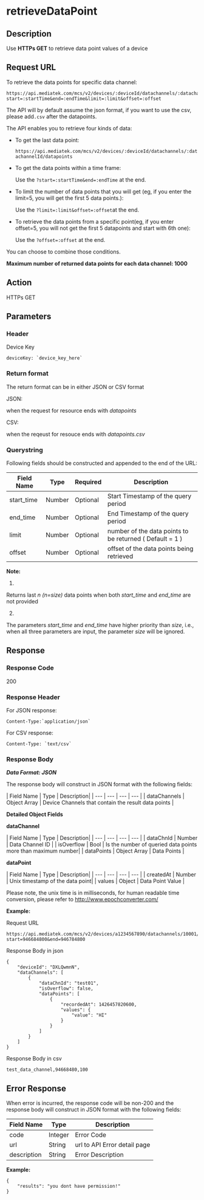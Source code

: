 # retrieveDataPoint

## Description

Use **HTTPs GET** to retrieve data point values of a device


## Request URL

To retrieve the data points for specific data channel:

```
https://api.mediatek.com/mcs/v2/devices/:deviceId/datachannels/:datachannelId/datapoints?start=:startTime&end=:endTime&limit=:limit&offset=:offset

```


The API will by default assume the json format, if you want to use the csv, please add`.csv` after the datapoints.

The API enables you to retrieve four kinds of data:

* To get the last data point:



    `https://api.mediatek.com/mcs/v2/devices/:deviceId/datachannels/:datachannelId/datapoints`


* To get the data points within a time frame:


    Use the `?start=:startTime&end=:endTime` at the end.


* To limit the number of data points that you will get (eg, if you enter the limit=5, you will get the first 5 data points.):


    Use the `?limit=:limit&offset=:offset`at the end.


* To retrieve the data points from a specific point(eg, if you enter offset=5, you will not get the first 5 datapoints and start with 6th one):


    Use the `?offset=:offset` at the end.



You can choose to combine those conditions.






**Maximum number of returned data points for each data channel: 1000**


## Action
HTTPs GET

## Parameters

### Header

Device Key
```
deviceKey: `device_key_here`
```

### Return format
The return format can be in either JSON or CSV format

JSON:

when the request for resource ends with *datapoints*


CSV:

when the reqeust for resouce ends with *datapoints.csv*


### Querystring
Following fields should be constructed and appended to the end of the URL:


| Field Name | Type | Required |Description|
| --- | --- | --- | --- |
| start_time | Number | Optional | Start Timestamp of the query period |
| end_time | Number | Optional | End Timestamp of the query period |
| limit | Number | Optional | number of the data points to be returned ( Default = 1 ) |
| offset | Number | Optional | offset of the data points being retrieved |

**Note:**

1.
Returns last *n (n=size)* data points when both *start_time* and *end_time* are not provided

2.
The parameters *start_time* and *end_time* have higher priority than *size*, i.e., when all three parameters are input, the parameter *size* will be ignored.



## Response

### Response Code
200

### Response Header
For JSON response:
```
Content-Type:`application/json`
```
For CSV response:
```
Content-Type: `text/csv`
```

### Response Body

***Data Format: JSON***

The response body will construct in JSON format with the following fields:

| Field Name | Type | Description|
| --- | --- | --- | --- |
| dataChannels | Object Array | Device Channels that contain the result data points |

**Detailed Object Fields**

**dataChannel**

| Field Name | Type | Description|
| --- | --- | --- | --- |
| dataChnId | Number | Data Channel ID |
| isOverflow | Bool | Is the number of queried data points more than maximum number|
| dataPoints | Object Array | Data Points |


**dataPoint**

| Field Name | Type | Description|
| --- | --- | --- | --- |
| createdAt | Number | Unix timestamp of the data point|
| values | Object | Data Point Value |

Please note, the unix time is in milliseconds, for human readable time conversion, please refer to http://www.epochconverter.com/

**Example:**

Request URL
```
https://api.mediatek.com/mcs/v2/devices/a1234567890/datachannels/10001/datapoints?start=946684800&end=946784800

```

Response Body in json

```
{
    "deviceId": "DXLQwmnN",
    "dataChannels": [
        {
            "dataChnId": "test01",
            "isOverflow": false,
            "dataPoints": [
                {
                    "recordedAt": 1426457820600,
                    "values": {
                        "value": "HI"
                    }
                }
            ]
        }
    ]
}
```

Response Body in csv

```
test_data_channel,94668480,100
```



## Error Response

When error is incurred, the response code will be non-200 and the response body will construct in JSON format with the following fields:

| Field Name | Type |Description|
| --- | --- | --- |
| code | Integer | Error Code |
| url | String | url to API Error detail page |
| description | String | Error Description |

**Example:**

```
{
    "results": "you dont have permission!"
}
```

